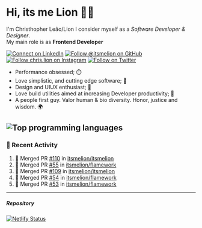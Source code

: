 # Hi, its me Lion 👋🦁

I'm Christhopher Leão/Lion
I consider myself as a _Software Developer & Designer_.<br/>My main role is as <b>Frontend Developer</b>
<br />

[![Connect on LinkedIn](https://img.shields.io/badge/--linkedin?label=LinkedIn&logo=LinkedIn&style=social)](https://www.linkedin.com/in/chrislion)
[![Follow @itsmelion on GitHub](https://img.shields.io/github/followers/itsmelion?label=follow%20%40itsmeLion&style=social)](https://github.com/itsmelion)
[![Follow chris.lion on Instagram](https://img.shields.io/badge/--instagram?label=@chris.lion&logo=Instagram&style=social)](https://instagram.com/chris.lion)
[![Follow on Twitter](https://img.shields.io/badge/--twitter?label=@ChrisLion_me&logo=Twitter&style=social)](https://twitter.com/chrislion_me)

- Performance obsessed; ⏱️
- Love simplistic, and cutting edge software; 📆
- Design and UIUX enthusiast; 🎨
- Love build utilities aimed at increasing Developer productivity; 🧰
- A people first guy. Valor human & bio diversity. Honor, justice and wisdom. 🌍

![Top programming languages](https://github-readme-stats.vercel.app/api/top-langs/?username=itsmelion&hide=php)
---
### 📰 Recent Activity

<!--START_SECTION:activity-->
1. 🎉 Merged PR [#110](https://github.com//itsmelion/itsmelion/pull/110) in [itsmelion/itsmelion](https://github.com//itsmelion/itsmelion)
2. 🎉 Merged PR [#55](https://github.com//itsmelion/flamework/pull/55) in [itsmelion/flamework](https://github.com//itsmelion/flamework)
3. 🎉 Merged PR [#109](https://github.com//itsmelion/itsmelion/pull/109) in [itsmelion/itsmelion](https://github.com//itsmelion/itsmelion)
4. 🎉 Merged PR [#54](https://github.com//itsmelion/flamework/pull/54) in [itsmelion/flamework](https://github.com//itsmelion/flamework)
5. 🎉 Merged PR [#53](https://github.com//itsmelion/flamework/pull/53) in [itsmelion/flamework](https://github.com//itsmelion/flamework)
<!--END_SECTION:activity-->

___

##### Repository
[![Netlify Status](https://api.netlify.com/api/v1/badges/9e2e6136-1ab9-42fc-8d4e-188512d5d841/deploy-status)](https://app.netlify.com/sites/lion-portfolio/deploys)
